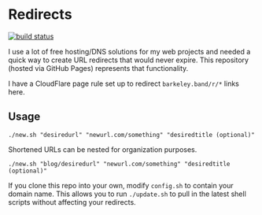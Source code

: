 # Redirects

[![build status](https://github.com/barkeleyband/redirects/actions/workflows/check-links.yml/badge.svg)](https://github.com/barkeleyband/redirects/actions/workflows/check-links.yml)

I use a lot of free hosting/DNS solutions for my web projects and needed a quick way to create URL redirects that would never expire. This repository (hosted via GitHub Pages) represents that functionality.

I have a CloudFlare page rule set up to redirect `barkeley.band/r/*` links here.

## Usage

```
./new.sh "desiredurl" "newurl.com/something" "desiredtitle (optional)"
```

Shortened URLs can be nested for organization purposes.

```
./new.sh "blog/desiredurl" "newurl.com/something" "desiredtitle (optional)"
```

If you clone this repo into your own, modify `config.sh` to contain your domain name. This allows you to run `./update.sh` to pull in the latest shell scripts without affecting your redirects.

